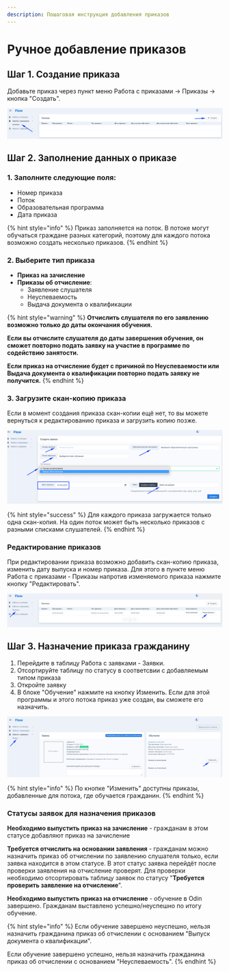 ```yaml
---
description: Пошаговая инструкция добавления приказов
---
```


# Ручное добавление приказов

## Шаг 1. Создание приказа

Добавьте приказ через пункт меню Работа с приказами -> Приказы -> кнопка "Создать".

![](<../.gitbook/assets/image (22).png>)

## Шаг 2. Заполнение данных о приказе&#x20;

### 1. Заполните следующие поля:

* Номер приказа
* Поток
* Образовательная программа
* Дата приказа

{% hint style="info" %}
Приказ заполняется на поток. В потоке могут обучаться граждане разных категорий, поэтому для каждого потока возможно создать несколько приказов.
{% endhint %}

### &#x20;2. Выберите тип приказа

* **Приказ на зачисление**
* **Приказы об отчисление**:
  * Заявление слушателя&#x20;
  * Неуспеваемость
  * Выдача документа о квалификации

{% hint style="warning" %}
**Отчислить слушателя по его заявлению возможно только до даты окончания обучения.**

**Если вы отчислите слушателя до даты завершения обучения, он сможет повторно подать заявку на участие в программе по содействию занятости.**

**Если приказ на отчисление  будет  с причиной по Неуспеваемости или Выдача документа о квалификации повторно подать заявку не получится.**
{% endhint %}

### 3. Загрузите скан-копию приказа&#x20;

Если в момент создания приказа скан-копии  ещё нет, то вы можете вернуться к редактированию приказа и загрузить копию позже.

![](<../.gitbook/assets/image (83).png>)

{% hint style="success" %}
Для каждого приказа загружается только одна скан-копия. На один поток может быть несколько приказов  с разными списками слушателей.
{% endhint %}

### Редактирование приказов

При редактировании приказа возможно добавить скан-копию приказа, изменить дату выпуска и номер приказа. Для этого в пункте меню Работа с приказами - Приказы напротив  изменяемого приказа нажмите кнопку "Редактировать".

![](<../.gitbook/assets/image (84).png>)

## Шаг 3. Назначение приказа гражданину

1. Перейдите в таблицу Работа с заявками - Заявки.
2. Отсортируйте таблицу по статусу в соответсвии с добавляемым типом приказа
3. Откройте заявку
4. В блоке "Обучение"  нажмите на кнопку Изменить. Если для этой программы и этого потока приказ уже создан, вы сможете его назначить.

![](<../.gitbook/assets/image (95).png>)

{% hint style="info" %}
По кнопке "Изменить"  доступны приказы, добавленные для потока, где обучается гражданин.
{% endhint %}

### Статусы заявок для назначения приказов

**Необходимо выпустить приказ на зачисление** - гражданам в этом статусе добавляют приказ на зачисление

**Требуется отчислить на основании заявления** - гражданам можно назначить приказ об отчислении по заявлению слушателя только, если заявка находится в этом статусе. В этот статус заявка перейдёт после проверки заявления на отчисление проверят.  Для проверки  необходимо отсортировать таблицу заявок по статусу "**Требуется проверить заявление на отчисление**". &#x20;

**Необходимо выпустить приказ на отчисление** - обучение в Odin завершено. Гражданам выставлено успешно/неуспешно по итогу обучение.&#x20;

{% hint style="info" %}
Если обучение завершено неуспешно,  нельзя назначить гражданина приказ об отчислении с основанием "Выпуск документа о квалификации".

Если обучение завершено успешно, нельзя назначить гражданина приказ об отчислении с основанием "Неуспеваемость".
{% endhint %}

